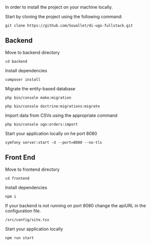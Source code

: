 In order to install the project on your machine locally.

Start by cloning the project using the following command:

`git clone https://github.com/Souallet/di-ugo-fullstack.git`

## Backend

Move to backend directory

`cd backend`

Install dependencies

`composer install`

Migrate the entity-based database

`php bin/console make:migration`

`php bin/console doctrine:migrations:migrate`

Import data from CSVs using the appropriate command

`php bin/console ugo:orders:import`

Start your application locally on he port 8080

`symfony server:start -d --port=8080 --no-tls`

## Front End

Move to frontend directory

`cd frontend `

Install dependencies

`npm i `

If your backend is not running on port 8080 change the apiURL in the configuration file.

`/src/config/site.tsx`

Start your application locally

`npm run start`
